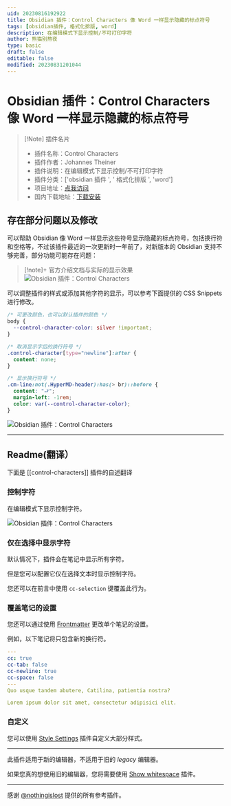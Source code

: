```yaml
---
uid: 20230816192922
title: Obsidian 插件：Control Characters 像 Word 一样显示隐藏的标点符号
tags: [obsidian插件, 格式化排版, word]
description: 在编辑模式下显示控制/不可打印字符
author: 熊猫别熬夜
type: basic
draft: false
editable: false
modified: 20230831201044
---
```


# Obsidian 插件：Control Characters 像 Word 一样显示隐藏的标点符号

> [!Note] 插件名片
> - 插件名称：Control Characters
> - 插件作者：Johannes Theiner
> - 插件说明：在编辑模式下显示控制/不可打印字符
> - 插件分类：['obsidian 插件 ', ' 格式化排版 ', 'word']
> - 项目地址：[点我访问](https://github.com/joethei/obsidian-control-characters)
> - 国内下载地址：[下载安装](https://pkmer.cn/products/plugin/pluginMarket/?control-characters)

## 存在部分问题以及修改

可以帮助 Obsidian 像 Word 一样显示这些符号显示隐藏的标点符号，包括换行符和空格等，不过该插件最近的一次更新时一年前了，对新版本的 Obsidian 支持不够完善，部分功能可能存在问题：

> [!note]+ 官方介绍文档与实际的显示效果
> ![Obsidian 插件：Control Characters](https://cdn.pkmer.cn/images/202309052127458.png!pkmer)

可以调整插件的样式或添加其他字符的显示，可以参考下面提供的 CSS Snippets 进行修改。

```css
/* 可更改颜色，也可以默认插件的颜色 */
body {
  --control-character-color: silver !important;
}

/* 取消显示字后的换行符号 */
.control-character[type="newline"]:after {
  content: none;
}

/* 显示换行符号 */
.cm-line:not(.HyperMD-header):has(> br)::before {
  content: "⮐";
  margin-left: -1rem;
  color: var(--control-character-color);
}
```

![Obsidian 插件：Control Characters](https://cdn.pkmer.cn/images/202309052127040.png!pkmer)

---

## Readme(翻译）

下面是 [[control-characters]] 插件的自述翻译

### 控制字符

在编辑模式下显示控制字符。

![Obsidian 插件：Control Characters](https://cdn.pkmer.cn/images/202309052129901.png!pkmer)

### 仅在选择中显示字符

默认情况下，插件会在笔记中显示所有字符。

但是您可以配置它仅在选择文本时显示控制字符。

您还可以在前言中使用 `cc-selection` 键覆盖此行为。

### 覆盖笔记的设置

您还可以通过使用 [Frontmatter](https://help.obsidian.md/Advanced+topics/YAML+front+matter) 更改单个笔记的设置。

例如，以下笔记将只包含新的换行符。

```yaml
---
cc: true
cc-tab: false
cc-newline: true
cc-space: false
---
Quo usque tandem abutere, Catilina, patientia nostra?

Lorem ipsum dolor sit amet, consectetur adipisici elit.
```

### 自定义

您可以使用 [Style Settings](https://github.com/mgmeyers/obsidian-style-settings) 插件自定义大部分样式。

---

此插件适用于新的编辑器，不适用于旧的 _legacy_ 编辑器。

如果您真的想使用旧的编辑器，您将需要使用 [Show whitespace](https://github.com/deathau/cm-show-whitespace-obsidian) 插件。

---

感谢 [@nothingislost](https://github.com/nothingislost) 提供的所有参考插件。
